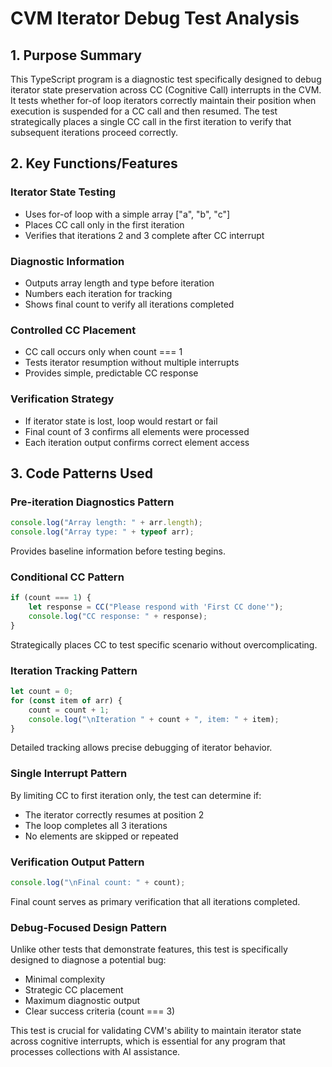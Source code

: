 # CVM Iterator Debug Test Analysis

## 1. Purpose Summary

This TypeScript program is a diagnostic test specifically designed to debug iterator state preservation across CC (Cognitive Call) interrupts in the CVM. It tests whether for-of loop iterators correctly maintain their position when execution is suspended for a CC call and then resumed. The test strategically places a single CC call in the first iteration to verify that subsequent iterations proceed correctly.

## 2. Key Functions/Features

### Iterator State Testing
- Uses for-of loop with a simple array ["a", "b", "c"]
- Places CC call only in the first iteration
- Verifies that iterations 2 and 3 complete after CC interrupt

### Diagnostic Information
- Outputs array length and type before iteration
- Numbers each iteration for tracking
- Shows final count to verify all iterations completed

### Controlled CC Placement
- CC call occurs only when count === 1
- Tests iterator resumption without multiple interrupts
- Provides simple, predictable CC response

### Verification Strategy
- If iterator state is lost, loop would restart or fail
- Final count of 3 confirms all elements were processed
- Each iteration output confirms correct element access

## 3. Code Patterns Used

### Pre-iteration Diagnostics Pattern
```typescript
console.log("Array length: " + arr.length);
console.log("Array type: " + typeof arr);
```
Provides baseline information before testing begins.

### Conditional CC Pattern
```typescript
if (count === 1) {
    let response = CC("Please respond with 'First CC done'");
    console.log("CC response: " + response);
}
```
Strategically places CC to test specific scenario without overcomplicating.

### Iteration Tracking Pattern
```typescript
let count = 0;
for (const item of arr) {
    count = count + 1;
    console.log("\nIteration " + count + ", item: " + item);
}
```
Detailed tracking allows precise debugging of iterator behavior.

### Single Interrupt Pattern
By limiting CC to first iteration only, the test can determine if:
- The iterator correctly resumes at position 2
- The loop completes all 3 iterations
- No elements are skipped or repeated

### Verification Output Pattern
```typescript
console.log("\nFinal count: " + count);
```
Final count serves as primary verification that all iterations completed.

### Debug-Focused Design Pattern
Unlike other tests that demonstrate features, this test is specifically designed to diagnose a potential bug:
- Minimal complexity
- Strategic CC placement
- Maximum diagnostic output
- Clear success criteria (count === 3)

This test is crucial for validating CVM's ability to maintain iterator state across cognitive interrupts, which is essential for any program that processes collections with AI assistance.